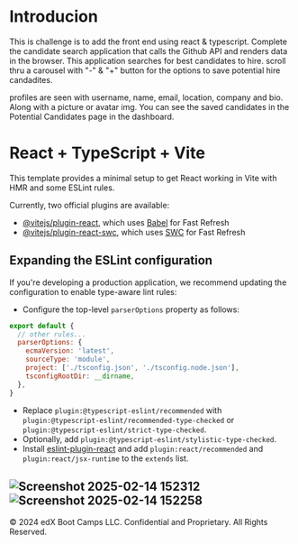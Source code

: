 # Introducion
This is challenge is to add the front end using react & typescript.
Complete the candidate search application that calls the Github API and renders data in the browser.
This application searches for best candidates to hire. scroll thru a carousel with "-" & "+" button for the options to save
potential hire candadites. 

profiles are seen with username, name, email, location, company and bio. Along with a picture or avatar img.
You can see the saved candidates in the Potential Candidates page in the dashboard. 


# React + TypeScript + Vite

This template provides a minimal setup to get React working in Vite with HMR and some ESLint rules.

Currently, two official plugins are available:

* [@vitejs/plugin-react](https://github.com/vitejs/vite-plugin-react/blob/main/packages/plugin-react/README.md), which uses [Babel](https://babeljs.io/) for Fast Refresh
* [@vitejs/plugin-react-swc](https://github.com/vitejs/vite-plugin-react-swc), which uses [SWC](https://swc.rs/) for Fast Refresh

## Expanding the ESLint configuration

If you're developing a production application, we recommend updating the configuration to enable type-aware lint rules:

* Configure the top-level `parserOptions` property as follows:

```js
export default {
  // other rules...
  parserOptions: {
    ecmaVersion: 'latest',
    sourceType: 'module',
    project: ['./tsconfig.json', './tsconfig.node.json'],
    tsconfigRootDir: __dirname,
  },
}
```

* Replace `plugin:@typescript-eslint/recommended` with `plugin:@typescript-eslint/recommended-type-checked` or `plugin:@typescript-eslint/strict-type-checked`.
* Optionally, add `plugin:@typescript-eslint/stylistic-type-checked`.
* Install [eslint-plugin-react](https://github.com/jsx-eslint/eslint-plugin-react) and add `plugin:react/recommended` and `plugin:react/jsx-runtime` to the `extends` list.


![Screenshot 2025-02-14 152312](https://github.com/user-attachments/assets/8534b655-5d3a-4d24-9222-af6eaf3bb544)
![Screenshot 2025-02-14 152258](https://github.com/user-attachments/assets/3649a24d-12fb-4468-9aa2-fb15a8cf13db)
---
© 2024 edX Boot Camps LLC. Confidential and Proprietary. All Rights Reserved.
